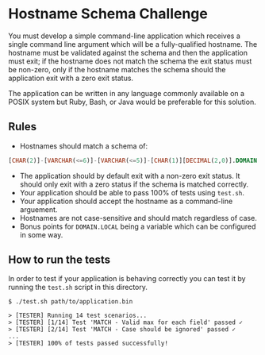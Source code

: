 Hostname Schema Challenge
=========================

You must develop a simple command-line application which receives a single
command line argument which will be a fully-qualified hostname. The hostname
must be validated against the schema and then the application must exit; if the
hostname does not match the schema the exit status must be non-zero, only if the
hostname matches the schema should the application exit with a zero exit status.

The application can be written in any language commonly available on a POSIX
system but Ruby, Bash, or Java would be preferable for this solution.

## Rules

  - Hostnames should match a schema of:
  ```SQL
  [CHAR(2)]-[VARCHAR(<=6)]-[VARCHAR(<=5)]-[CHAR(1)][DECIMAL(2,0)].DOMAIN.LOCAL
  ```
  - The application should by default exit with a non-zero exit status.
    It should only exit with a zero status if the schema is matched correctly.
  - Your application should be able to pass 100% of tests using `test.sh`.
  - Your application should accept the hostname as a command-line arguement.
  - Hostnames are not case-sensitive and should match regardless of case.
  - Bonus points for `DOMAIN.LOCAL` being a variable which can be configured in some way.

## How to run the tests

In order to test if your application is behaving correctly you can test it by running the `test.sh` script in this directory.

```
$ ./test.sh path/to/application.bin

> [TESTER] Running 14 test scenarios...
> [TESTER] [1/14] Test 'MATCH - Valid max for each field' passed ✓
> [TESTER] [2/14] Test 'MATCH - Case should be ignored' passed ✓
...
> [TESTER] 100% of tests passed successfully!
```

